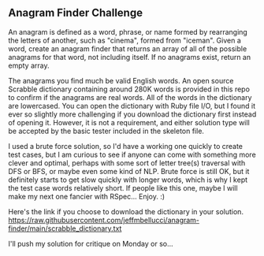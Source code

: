 ## Anagram Finder Challenge

An anagram is defined as a word, phrase, or name formed by rearranging the letters of another, such as "cinema", formed from "iceman".  Given a word, create an anagram finder that returns an array of all of the possible anagrams for that word, not including itself.  If no anagrams exist, return an empty array.

The anagrams you find much be valid English words.  An open source Scrabble dictionary containing around 280K words is provided in this repo to confirm if the anagrams are real words.  All of the words in the dictionary are lowercased.  You can open the dictionary with Ruby file I/O, but I found it ever so slightly more challenging if you download the dictionary first instead of opening it.  However, it is not a requirement, and either solution type will be accepted by the basic tester included in the skeleton file.

I used a brute force solution, so I'd have a working one quickly to create test cases, but I am curious to see if anyone can come with something more clever and optimal, perhaps with some sort of letter tree(s) traversal with DFS or BFS, or maybe even some kind of NLP.  Brute force is still OK, but it definitely starts to get slow quickly with longer words, which is why I kept the test case words relatively short. If people like this one, maybe I will make my next one fancier with RSpec...  Enjoy. :)

Here's the link if you choose to download the dictionary in your solution.
https://raw.githubusercontent.com/jeffmbellucci/anagram-finder/main/scrabble_dictionary.txt

I'll push my solution for critique on Monday or so...
